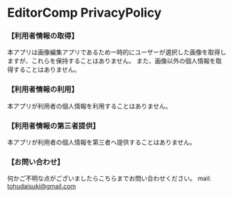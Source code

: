 # EditorComp PrivacyPolicy

### 【利用者情報の取得】
本アプリは画像編集アプリであるため一時的にユーザーが選択した画像を取得しますが、これらを保持することはありません。
また、画像以外の個人情報を取得することはありません。

### 【利用者情報の利用】
本アプリが利用者の個人情報を利用することはありません。

### 【利用者情報の第三者提供】
本アプリが利用者の個人情報を第三者へ提供することはありません。

### 【お問い合わせ】
何かご不明な点がございましたらこちらまでお問い合わせください。
mail: tohudaisuki@gmail.com

